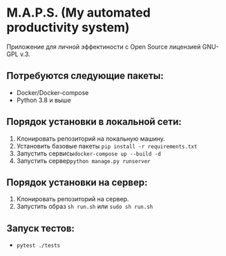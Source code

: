 # M.A.P.S. (My automated productivity system)
Приложение для личной эффектиности с Open Source лицензией GNU-GPL v.3.

## Потребуются следующие пакеты:
- Docker/Docker-compose
- Python 3.8 и выше

## Порядок установки в локальной сети:
1. Клонировать репозиторий на локальную машину.
2. Установить базовые пакеты ```pip install -r requirements.txt```
3. Запустить сервисы```docker-compose up --build -d```
4. Запустить сервер```python manage.py runserver```


## Порядок установки на сервер:
1. Клонировать репозиторий на сервер.
2. Запустить образ ```sh run.sh``` или ```sudo sh run.sh```


## Запуск тестов:
- ```pytest ./tests```
